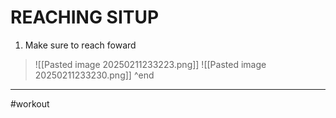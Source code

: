 # REACHING SITUP
1. Make sure to reach foward
>![[Pasted image 20250211233223.png]]
>![[Pasted image 20250211233230.png]]
^end
---
#workout 